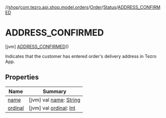 //[shop](../../../../../index.md)/[com.tezro.api.shop.model.orders](../../../index.md)/[Order](../../index.md)/[Status](../index.md)/[ADDRESS_CONFIRMED](index.md)



# ADDRESS_CONFIRMED  
 [jvm] [ADDRESS_CONFIRMED](index.md)()  


Indicates that the customer has entered order's delivery address in Tezro App.

   


## Properties  
  
|  Name |  Summary | 
|---|---|
| <a name="com.tezro.api.shop.model.orders/Order.Status.ADDRESS_CONFIRMED/name/#/PointingToDeclaration/"></a>[name](name.md)| <a name="com.tezro.api.shop.model.orders/Order.Status.ADDRESS_CONFIRMED/name/#/PointingToDeclaration/"></a> [jvm] val [name](name.md): [String](https://kotlinlang.org/api/latest/jvm/stdlib/kotlin/-string/index.html)   <br>|
| <a name="com.tezro.api.shop.model.orders/Order.Status.ADDRESS_CONFIRMED/ordinal/#/PointingToDeclaration/"></a>[ordinal](ordinal.md)| <a name="com.tezro.api.shop.model.orders/Order.Status.ADDRESS_CONFIRMED/ordinal/#/PointingToDeclaration/"></a> [jvm] val [ordinal](ordinal.md): [Int](https://kotlinlang.org/api/latest/jvm/stdlib/kotlin/-int/index.html)   <br>|

